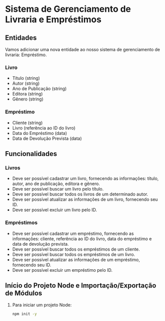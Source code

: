 # Sistema de Gerenciamento de Livraria e Empréstimos

## Entidades

Vamos adicionar uma nova entidade ao nosso sistema de gerenciamento de livraria: Empréstimo.

### Livro

-  Título (string)
-  Autor (string)
-  Ano de Publicação (string)
-  Editora (string)
-  Gênero (string)

### Empréstimo

-  Cliente (string)
-  Livro (referência ao ID do livro)
-  Data do Empréstimo (data)
-  Data de Devolução Prevista (data)

## Funcionalidades

### Livros

-  Deve ser possível cadastrar um livro, fornecendo as informações: título, autor, ano de publicação, editora e gênero.
-  Deve ser possível buscar um livro pelo título.
-  Deve ser possível buscar todos os livros de um determinado autor.
-  Deve ser possível atualizar as informações de um livro, fornecendo seu ID.
-  Deve ser possível excluir um livro pelo ID.

### Empréstimos

-  Deve ser possível cadastrar um empréstimo, fornecendo as informações: cliente, referência ao ID do livro, data do empréstimo e data de devolução prevista.
-  Deve ser possível buscar todos os empréstimos de um cliente.
-  Deve ser possível buscar todos os empréstimos de um livro.
-  Deve ser possível atualizar as informações de um empréstimo, fornecendo seu ID.
-  Deve ser possível excluir um empréstimo pelo ID.

## Início do Projeto Node e Importação/Exportação de Módulos

1. Para iniciar um projeto Node:
   ```bash
   npm init -y
   ```
